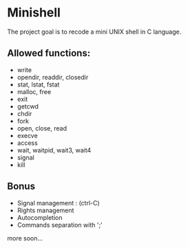 # Minishell
The project goal is to recode a mini UNIX shell in C language.

## Allowed functions:

- write
- opendir, readdir, closedir
- stat, lstat, fstat
- malloc, free
- exit
- getcwd
- chdir
- fork
- open, close, read
- execve
- access
- wait, waitpid, wait3, wait4
- signal
- kill


## Bonus

- Signal management : (ctrl-C)
- Rights management
- Autocompletion
- Commands separation with ';'

more soon...
